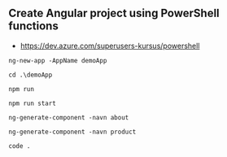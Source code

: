 ## Create Angular project using PowerShell functions

- https://dev.azure.com/superusers-kursus/powershell

```
ng-new-app -AppName demoApp 

cd .\demoApp

npm run 

npm run start 

ng-generate-component -navn about 

ng-generate-component -navn product 

code .

```